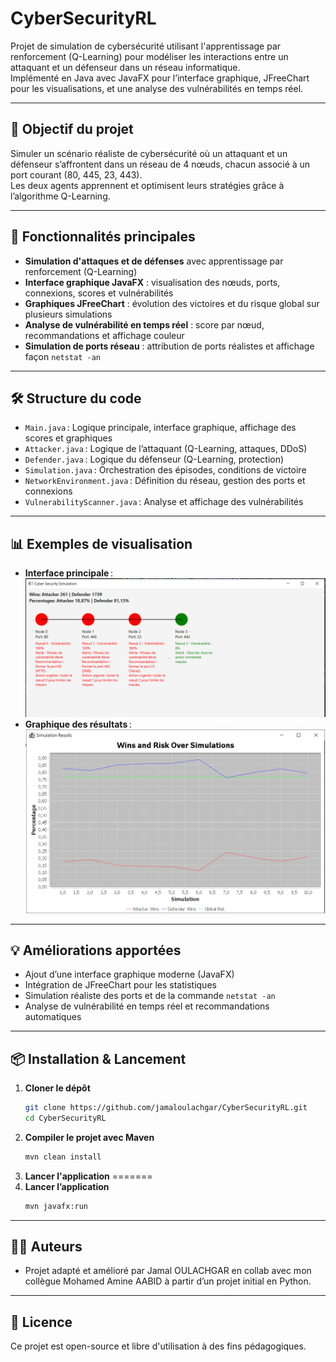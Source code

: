 # CyberSecurityRL

Projet de simulation de cybersécurité utilisant l'apprentissage par renforcement (Q-Learning) pour modéliser les interactions entre un attaquant et un défenseur dans un réseau informatique.  
Implémenté en Java avec JavaFX pour l’interface graphique, JFreeChart pour les visualisations, et une analyse des vulnérabilités en temps réel.

---

## 🚀 Objectif du projet

Simuler un scénario réaliste de cybersécurité où un attaquant et un défenseur s’affrontent dans un réseau de 4 nœuds, chacun associé à un port courant (80, 445, 23, 443).  
Les deux agents apprennent et optimisent leurs stratégies grâce à l’algorithme Q-Learning.

---

## 🎯 Fonctionnalités principales

- **Simulation d'attaques et de défenses** avec apprentissage par renforcement (Q-Learning)
- **Interface graphique JavaFX** : visualisation des nœuds, ports, connexions, scores et vulnérabilités
- **Graphiques JFreeChart** : évolution des victoires et du risque global sur plusieurs simulations
- **Analyse de vulnérabilité en temps réel** : score par nœud, recommandations et affichage couleur
- **Simulation de ports réseau** : attribution de ports réalistes et affichage façon `netstat -an`


---

## 🛠️ Structure du code

- `Main.java` : Logique principale, interface graphique, affichage des scores et graphiques
- `Attacker.java` : Logique de l’attaquant (Q-Learning, attaques, DDoS)
- `Defender.java` : Logique du défenseur (Q-Learning, protection)
- `Simulation.java` : Orchestration des épisodes, conditions de victoire
- `NetworkEnvironment.java` : Définition du réseau, gestion des ports et connexions
- `VulnerabilityScanner.java` : Analyse et affichage des vulnérabilités

---

## 📊 Exemples de visualisation

- **Interface principale** :  
  ![Interface principale](./docs/Interface1.PNG)
- **Graphique des résultats** :  
  ![Graphique JFreeChart](./docs/graphique.png)

---

## 💡 Améliorations apportées


- Ajout d’une interface graphique moderne (JavaFX)
- Intégration de JFreeChart pour les statistiques
- Simulation réaliste des ports et de la commande `netstat -an`
- Analyse de vulnérabilité en temps réel et recommandations automatiques

---

## 📦 Installation & Lancement

1. **Cloner le dépôt**
   ```bash
   git clone https://github.com/jamaloulachgar/CyberSecurityRL.git
   cd CyberSecurityRL
   ```
2. **Compiler le projet avec Maven**
   ```bash
   mvn clean install
   ```
3. **Lancer l'application**
=======
3. **Lancer l’application**
   ```bash
   mvn javafx:run
   ```

---

## 👨‍💻 Auteurs

- Projet adapté et amélioré par Jamal OULACHGAR en collab avec mon collègue Mohamed Amine AABID  à partir d’un projet initial en Python.

---

## 📄 Licence

Ce projet est open-source et libre d'utilisation à des fins pédagogiques.

